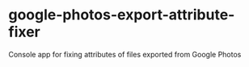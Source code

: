 # google-photos-export-attribute-fixer
Console app for fixing attributes of files exported from Google Photos
